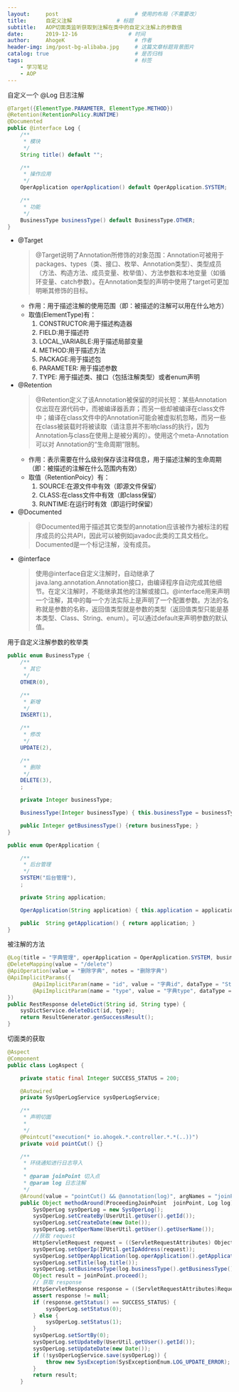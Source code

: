 ```yaml
---
layout:     post                        # 使用的布局（不需要改）
title:      自定义注解              # 标题
subtitle:   AOP切面类监听获取到注解在类中的自定义注解上的参数值
date:       2019-12-16                # 时间
author:     AhogeK                      # 作者
header-img: img/post-bg-alibaba.jpg     # 这篇文章标题背景图片
catalog: true                           # 是否归档
tags:                                   # 标签
    - 学习笔记
    - AOP
---
```

自定义一个 @Log 日志注解

```java
@Target({ElementType.PARAMETER, ElementType.METHOD})
@Retention(RetentionPolicy.RUNTIME)
@Documented
public @interface Log {
    /**
     * 模块
     */
    String title() default "";

    /**
     * 操作应用
     */
    OperApplication operApplication() default OperApplication.SYSTEM;

    /**
     * 功能
     */
    BusinessType businessType() default BusinessType.OTHER;
}
```

* @Target
    >@Target说明了Annotation所修饰的对象范围：Annotation可被用于 packages、types（类、接口、枚举、Annotation类型）、类型成员（方法、构造方法、成员变量、枚举值）、方法参数和本地变量（如循环变量、catch参数）。在Annotation类型的声明中使用了target可更加明晰其修饰的目标。
    * 作用：用于描述注解的使用范围（即：被描述的注解可以用在什么地方）
    * 取值(ElementType)有：
        1. CONSTRUCTOR:用于描述构造器
        2. FIELD:用于描述符
        3. LOCAL_VARIABLE:用于描述局部变量
        4. METHOD:用于描述方法
        5. PACKAGE:用于描述包
        6. PARAMETER: 用于描述参数
        7. TYPE: 用于描述类、接口（包括注解类型）或者enum声明
* @Retention
    >@Retention定义了该Annotation被保留的时间长短：某些Annotation仅出现在源代码中，而被编译器丢弃；而另一些却被编译在class文件中；编译在class文件中的Annotation可能会被虚拟机忽略，而另一些在class被装载时将被读取（请注意并不影响class的执行，因为Annotation与class在使用上是被分离的）。使用这个meta-Annotation可以对 Annotation的“生命周期”限制。
    * 作用：表示需要在什么级别保存该注释信息，用于描述注解的生命周期（即：被描述的注解在什么范围内有效）
    * 取值（RetentionPoicy）有：
        1. SOURCE:在源文件中有效（即源文件保留）
        2. CLASS:在class文件中有效（即class保留）
        3. RUNTIME:在运行时有效（即运行时保留）
* @Documented
    >@Documented用于描述其它类型的annotation应该被作为被标注的程序成员的公共API，因此可以被例如javadoc此类的工具文档化。Documented是一个标记注解，没有成员。
* @interface
    >使用@interface自定义注解时，自动继承了java.lang.annotation.Annotation接口，由编译程序自动完成其他细节。在定义注解时，不能继承其他的注解或接口。@interface用来声明一个注解，其中的每一个方法实际上是声明了一个配置参数。方法的名称就是参数的名称，返回值类型就是参数的类型（返回值类型只能是基本类型、Class、String、enum）。可以通过default来声明参数的默认值。

用于自定义注解参数的枚举类

```java
public enum BusinessType {
    /**
     * 其它
     */
    OTHER(0),

    /**
     * 新增
     */
    INSERT(1),

    /**
     * 修改
     */
    UPDATE(2),

    /**
     * 删除
     */
    DELETE(3),
    ;

    private Integer businessType;

    BusinessType(Integer businessType) { this.businessType = businessType; }

    public Integer getBusinessType() {return businessType; }
}

public enum OperApplication {

    /**
     * 后台管理
     */
    SYSTEM("后台管理"),
    ;

    private String application;

    OperApplication(String application) { this.application = application; }

    public  String getApplication() { return application; }
}
```

被注解的方法

```java
@Log(title = "字典管理", operApplication = OperApplication.SYSTEM, businessType = BusinessType.DELETE)
@DeleteMapping(value = "/delete")
@ApiOperation(value = "删除字典", notes = "删除字典")
@ApiImplicitParams({
        @ApiImplicitParam(name = "id", value = "字典id", dataType = "String", paramType = "query"),
        @ApiImplicitParam(name = "type", value = "字典type", dataType = "String", paramType = "query")
})
public RestResponse deleteDict(String id, String type) {
    sysDictService.deleteDict(id, type);
    return ResultGenerator.genSuccessResult();
}
```

切面类的获取

```java
@Aspect
@Component
public class LogAspect {

    private static final Integer SUCCESS_STATUS = 200;

    @Autowired
    private SysOperLogService sysOperLogService;

    /**
     * 声明切面
     *
     */
    @Pointcut("execution(* io.ahogek.*.controller.*.*(..))")
    private void pointCut() {}

    /**
     * 环绕通知进行日志导入
     *
     * @param joinPoint 切入点
     * @param log 日志注解
     */
    @Around(value = "pointCut() && @annotation(log)", argNames = "joinPoint, log")
    public Object methodAround(ProceedingJoinPoint  joinPoint, Log log) throws Throwable {
        SysOperLog sysOperLog = new SysOperLog();
        sysOperLog.setCreateBy(UserUtil.getUser().getId());
        sysOperLog.setCreateDate(new Date());
        sysOperLog.setOperName(UserUtil.getUser().getUserName());
        //获取 request
        HttpServletRequest request = ((ServletRequestAttributes) Objects.requireNonNull(RequestContextHolder.getRequestAttributes())).getRequest();
        sysOperLog.setOperIp(IPUtil.getIpAddress(request));
        sysOperLog.setOperApplication(log.operApplication().getApplication());
        sysOperLog.setTitle(log.title());
        sysOperLog.setBusinessType(log.businessType().getBusinessType());
        Object result = joinPoint.proceed();
        // 获取 response
        HttpServletResponse response = ((ServletRequestAttributes)RequestContextHolder.getRequestAttributes()).getResponse();
        assert response != null;
        if (response.getStatus() == SUCCESS_STATUS) {
            sysOperLog.setStatus(0);
        } else {
            sysOperLog.setStatus(1);
        }
        sysOperLog.setSortBy(0);
        sysOperLog.setUpdateBy(UserUtil.getUser().getId());
        sysOperLog.setUpdateDate(new Date());
        if (!sysOperLogService.save(sysOperLog)) {
            throw new SysException(SysExceptionEnum.LOG_UPDATE_ERROR);
        }
        return result;
    }
```